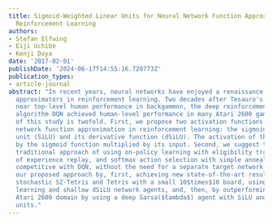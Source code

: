 ```yaml
---
title: Sigmoid-Weighted Linear Units for Neural Network Function Approximation in
  Reinforcement Learning
authors:
- Stefan Elfwing
- Eiji Uchibe
- Kenji Doya
date: '2017-02-01'
publishDate: '2024-06-17T14:55:16.720773Z'
publication_types:
- article-journal
abstract: "In recent years, neural networks have enjoyed a renaissance as function
  approximators in reinforcement learning. Two decades after Tesauro's TD-Gammon achieved
  near top-level human performance in backgammon, the deep reinforcement learning
  algorithm DQN achieved human-level performance in many Atari 2600 games. The purpose
  of this study is twofold. First, we propose two activation functions for neural
  network function approximation in reinforcement learning: the sigmoid-weighted linear
  unit (SiLU) and its derivative function (dSiLU). The activation of the SiLU is computed
  by the sigmoid function multiplied by its input. Second, we suggest that the more
  traditional approach of using on-policy learning with eligibility traces, instead
  of experience replay, and softmax action selection with simple annealing can be
  competitive with DQN, without the need for a separate target network. We validate
  our proposed approach by, first, achieving new state-of-the-art results in both
  stochastic SZ-Tetris and Tetris with a small 10$times$10 board, using TD($łambda$)
  learning and shallow dSiLU network agents, and, then, by outperforming DQN in the
  Atari 2600 domain by using a deep Sarsa($łambda$) agent with SiLU and dSiLU hidden
  units."
---
```

